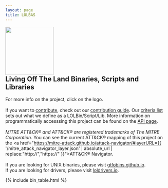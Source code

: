 ```yaml
---
layout: page
title: LOLBAS
---
```


<script async src="https://www.googletagmanager.com/gtag/js?id=UA-133649096-1"></script>
<script>
  window.dataLayer = window.dataLayer || [];
  function gtag(){dataLayer.push(arguments);}
  gtag('js', new Date());

  gtag('config', 'UA-133649096-1');
</script>

<div class="header-box">
<a href="https://github.com/LOLBAS-Project/LOLBAS/blob/master/README.md"><img src="{{ '/assets/logo.png' | relative_url }}" height="150" style="margin-right: 10px;"></a>
<div>
<h2 style="margin-top: 0">Living Off The Land Binaries, Scripts and Libraries</h2>



For more info on the project, click on the logo.
<br><br>
If you want to <a href="{{ '/contributors' | relative_url}}">contribute</a>, check out our
<a href="https://github.com/LOLBAS-Project/LOLBAS/blob/master/CONTRIBUTING.md">contribution guide</a>.
Our <a href="https://github.com/LOLBAS-Project/LOLBAS#criteria">criteria list</a> sets out what we define as a LOLBin/Script/Lib. More information on programmatically accesssing this project can be found on the <a href="{{'/api' | relative_url }}">API page</a>.
<br>
<br>
<span style="font-style: italic;">MITRE ATT&amp;CK&reg; and ATT&amp;CK&reg; are registered trademarks of The MITRE Corporation.</span> You can see the current ATT&amp;CK&reg; mapping of this project on the <a href="https://mitre-attack.github.io/attack-navigator/#layerURL={{ '/mitre_attack_navigator_layer.json' | absolute_url | replace:"http://","https://" }}">ATT&amp;CK&reg; Navigator</a>.
<br>
<br>
If you are looking for UNIX binaries, please visit <a href="https://gtfobins.github.io/">gtfobins.github.io</a>.
<br>
If you are looking for drivers, please visit <a href="https://www.loldrivers.io/">loldrivers.io</a>.
</div>
</div>

[functions]: /functions/
{% include bin_table.html %}
